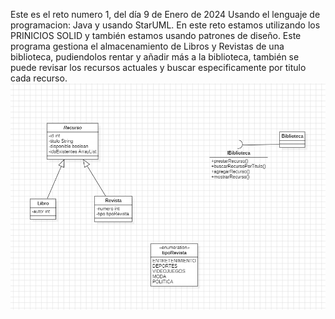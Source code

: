 Este es el reto numero 1, del día 9 de Enero de 2024
Usando el lenguaje de programacion: Java y usando StarUML.
En este reto estamos utilizando los PRINICIOS SOLID y también estamos usando patrones de diseño.
Este programa gestiona el almacenamiento de Libros y Revistas de una biblioteca, pudiendolos rentar y añadir más a la biblioteca, también se puede revisar los recursos actuales y buscar especificamente por titulo cada recurso.
![imagen](imagen.png)
